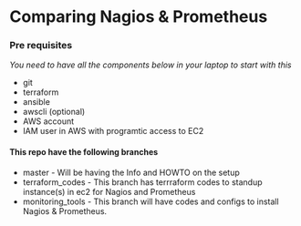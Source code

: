 # Comparing Nagios & Prometheus #

### Pre requisites ###

*You need to have all the components below in your laptop to start with this*

- git
- terraform
- ansible
- awscli (optional)
- AWS account
- IAM user in AWS with programtic access to EC2

#### This repo have the following branches ####

- master - Will be having the Info and HOWTO on the setup
- terraform_codes - This branch has terrraform codes to standup instance(s) in ec2 for Nagios and Prometheus  
- monitoring_tools - This branch will have codes and configs to install Nagios & Prometheus.

